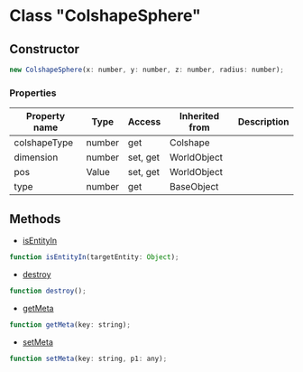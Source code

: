 # Class "ColshapeSphere"

## Constructor

```js
new ColshapeSphere(x: number, y: number, z: number, radius: number);
```

### Properties

| Property name | Type | Access | Inherited from | Description |
| -------------- | ----------- | -------- | -------- | ----------- |
| colshapeType | number | get | Colshape |  |
| dimension | number | set, get | WorldObject |  |
| pos | Value | set, get | WorldObject |  |
| type | number | get | BaseObject |  |


## Methods

* [isEntityIn](docs/ServerAPI/nodejs/modules/alt/classes/Colshape/method_isEntityIn.md)
```js
function isEntityIn(targetEntity: Object);
```
* [destroy](docs/ServerAPI/nodejs/modules/alt/classes/BaseObject/method_destroy.md)
```js
function destroy();
```
* [getMeta](docs/ServerAPI/nodejs/modules/alt/classes/BaseObject/method_getMeta.md)
```js
function getMeta(key: string);
```
* [setMeta](docs/ServerAPI/nodejs/modules/alt/classes/BaseObject/method_setMeta.md)
```js
function setMeta(key: string, p1: any);
```


